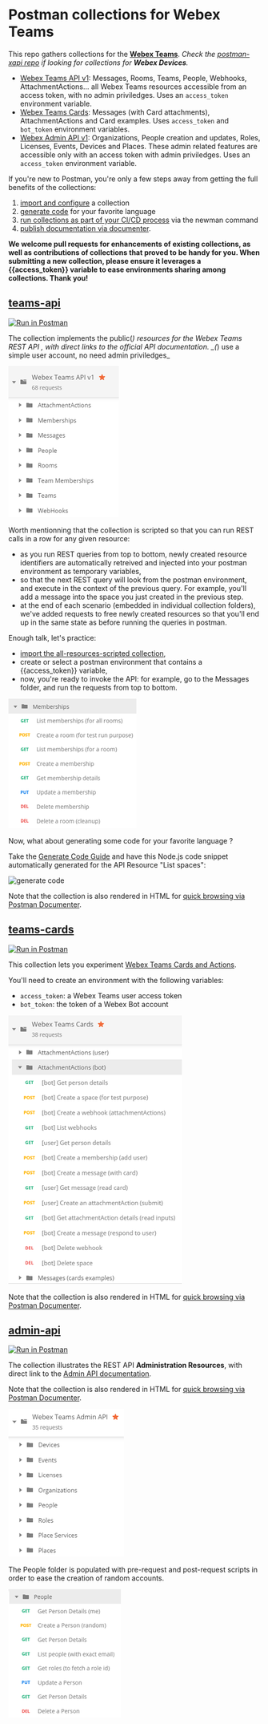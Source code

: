 # Postman collections for Webex Teams

This repo gathers collections for the **[Webex Teams](https://developer.webex.com/quick-reference.html)**.
_Check the [postman-xapi repo](https://github.com/CiscoDevNet/postman-xapi) if looking for collections for **Webex Devices**._

- [Webex Teams API v1](#teams-api): Messages, Rooms, Teams, People, Webhooks, AttachmentActions... all Webex Teams resources accessible from an access token, with no admin priviledges. Uses an `access_token` environment variable.
- [Webex Teams Cards](#teams-cards): Messages (with Card attachments), AttachmentActions and Card examples. Uses `access_token` and `bot_token` environment variables.
- [Webex Admin API v1](#admin-api): Organizations, People creation and updates, Roles, Licenses, Events, Devices and Places. These admin related features are accessible only with an access token with admin priviledges. Uses an `access_token` environment variable.


If you're new to Postman, you're only a few steps away from getting the full benefits of the collections:
1. [import and configure](docs/ImportAndConfigure.md) a collection 
2. [generate code](docs/GenerateCode.md) for your favorite language
3. [run collections as part of your CI/CD process](https://www.getpostman.com/docs/newman_intro) via the newman command
4. [publish documentation via documenter](https://www.getpostman.com/docs/creating_documentation).

**We welcome pull requests for enhancements of existing collections, as well as contributions of collections that proved to be handy for you. 
When submitting a new collection, please ensure it leverages a {{access_token}} variable to ease environments sharing among collections. Thank you!** 


## [teams-api](https://raw.githubusercontent.com/CiscoDevNet/postman-webex/master/all-resources-scripted.json)

[![Run in Postman](https://run.pstmn.io/button.svg)](https://app.getpostman.com/run-collection/1f5e101d8290a5303c90)

The collection implements the public(*) resources for the Webex Teams REST API , with direct links to the official API documentation. _(*) use a simple user account, no need admin priviledges_

![public resources](docs/img/scripted-collection-all-resources.png)

Worth mentionning that the collection is scripted so that you can run REST calls in a row for any given resource:
- as you run REST queries from top to bottom, newly created resource identifiers are automatically retreived and injected into your postman environment as temporary variables,
- so that the next REST query will look from the postman environment, and execute in the context of the previous query. For example, you'll add a message into the space you just created in the previous step. 
- at the end of each scenario (embedded in individual collection folders), we've added requests to free newly created resources so that you'll end up in the same state as before running the queries in postman.

Enough talk, let's practice:
- [import the all-resources-scripted collection](docs/ImportAndConfigure.md), 
- create or select a postman environment that contains a {{access_token}} variable, 
- now, you're ready to invoke the API: for example, go to the Messages folder, and run the requests from top to bottom.

![memberships](docs/img/scripted-collection-memberships.png)

Now, what about generating some code for your favorite language ?

Take the [Generate Code Guide](docs/GenerateCode.md) and have this Node.js code snippet automatically generated for the API Resource "List spaces":

![generate code](docs/img/generate-nodejs-request-no-postman-header.png)

Note that the collection is also rendered in HTML for [quick browsing via Postman Documenter](https://documenter.getpostman.com/view/30210/71CYsEp).


## [teams-cards](https://raw.githubusercontent.com/CiscoDevNet/postman-webex/master/cards-scripted.json)

[![Run in Postman](https://run.pstmn.io/button.svg)](https://app.getpostman.com/run-collection/1f5e101d8290a5303c90)

This collection lets you experiment [Webex Teams Cards and Actions](https://developer.webex.com/docs/api/guides/cards).

You'll need to create an environment with the following variables:
   - `access_token`: a Webex Teams user access token
   - `bot_token`: the token of a Webex Bot account

![Cards for Webex Teams](docs/img/cards-scripted-collection.png)

Note that the collection is also rendered in HTML for [quick browsing via Postman Documenter](https://documenter.getpostman.com/view/30210/SVfTPTQ4).


## [admin-api](https://raw.githubusercontent.com/CiscoDevNet/postman-webex/master/admin-scripted.json)

[![Run in Postman](https://run.pstmn.io/button.svg)](https://app.getpostman.com/run-collection/0aa22af74405f82086d4)

The collection illustrates the REST API **Administration Resources**, with direct link to the [Admin API documentation](https://developer.webex.com/admin-api.html).

Note that the collection is also rendered in HTML for [quick browsing via Postman Documenter](https://documenter.getpostman.com/view/30210/2PMC7h).

![admin-api](docs/img/admin-scripted-collection.png)

The People folder is populated with pre-request and post-request scripts in order to ease the creation of random accounts.

![admin-api](docs/img/admin-scripted-collection-people.png) 

